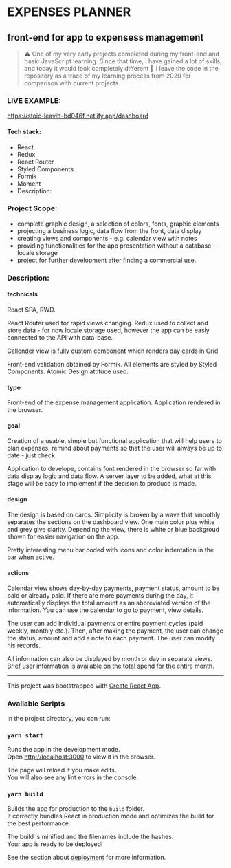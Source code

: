 # EXPENSES PLANNER
## front-end for app to expensess management
> :warning: One of my very early projects completed during my front-end and basic JavaScript learning. Since that time, I have gained a lot of skills, and today it would look completely different :see_no_evil: I leave the code in the repository as a trace of my learning process from 2020 for comparison with current projects.

### LIVE EXAMPLE:
https://stoic-leavitt-bd046f.netlify.app/dashboard

#### Tech stack:

- React
- Redux
- React Router
- Styled Components
- Formik
- Moment
- Description:

### Project Scope:

- complete graphic design, a selection of colors, fonts, graphic elements
- projecting a business logic, data flow from the front, data display
- creating views and components - e.g. calendar view with notes
- providing functionalities for the app presentation without a database - locale storage
- project for further development after finding a commercial use.


### Description:

#### technicals

React SPA, RWD.

React Router used for rapid views changing. Redux used to collect and store data - for now locale storage used, however the app can be easly connected to the API with data-base.

Callender view is fully custom component which renders day cards in Grid

Front-end validation obtained by Formik. All elements are styled by Styled Components. Atomic Design attitude used.

#### type

Front-end of the expense management application. Application rendered in the browser.

#### goal

Creation of a usable, simple but functional application that will help users to plan expenses, remind about payments so that the user will always be up to date - just check.

Application to develope, contains font rendered in the browser so far with data display logic and data flow. A server layer to be added, what at this stage will be easy to implement if the decision to produce is made.

#### design

The design is based on cards. Simplicity is broken by a wave that smoothly separates the sections on the dashboard view. One main color plus white and grey give clarity. Depending the view, there is white or blue backgroud shown for easier navigation on the app.

Pretty interesting menu bar coded with icons and color indentation in the bar when active.

#### actions

Calendar view shows day-by-day payments, payment status, amount to be paid or already paid. If there are more payments during the day, it automatically displays the total amount as an abbreviated version of the information. You can use the calendar to go to payment, view details.

The user can add individual payments or entire payment cycles (paid weekly, monthly etc.). Then, after making the payment, the user can change the status, amount and add a note to each payment. The user can modify his records.

All information can also be displayed by month or day in separate views. Brief user information is available on the total spend for the entire month.

------------



This project was bootstrapped with [Create React App](https://github.com/facebook/create-react-app).

### Available Scripts

In the project directory, you can run:

### `yarn start`

Runs the app in the development mode.<br />
Open [http://localhost:3000](http://localhost:3000) to view it in the browser.

The page will reload if you make edits.<br />
You will also see any lint errors in the console.

### `yarn build`

Builds the app for production to the `build` folder.<br />
It correctly bundles React in production mode and optimizes the build for the best performance.

The build is minified and the filenames include the hashes.<br />
Your app is ready to be deployed!

See the section about [deployment](https://facebook.github.io/create-react-app/docs/deployment) for more information.

